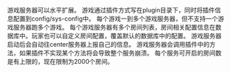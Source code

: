 
游戏服务器可以水平扩展。
游戏通过插件方式写在plugin目录下，同时将插件信息配置到config/sys-config中。
每个游戏一到多个游戏服务器，但不支持一个游戏服务器跑多个游戏。
每个游戏服务器有多个房间列表，房间相关配置信息在数据库中。玩家也可以自定义房间配置，覆盖默认的数据库中的配置。
游戏服务器启动后会自动往center服务器上报自己的信息。
游戏服务器会调用插件中的方法，如果插件不实现某个方法将会导致整个服务崩溃。
每个服务可开启的房间数是有上限的，现在限制为2000个房间。